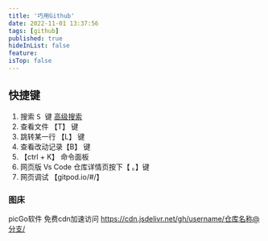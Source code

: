 ```yaml
---
title: '巧用Github'
date: 2022-11-01 13:37:56
tags: [github]
published: true
hideInList: false
feature: 
isTop: false
---
```


## 快捷键
1. 搜索 <kbd> S </kbd> 键 [高级搜索](https://github.com/search/advanced)
2. 查看文件 【T】 键
3. 跳转某一行 【L】 键
4. 查看改动记录【B】 键
5. 【ctrl + K】 命令面板
6. 网页版 Vs Code 仓库详情页按下【 。】键
7. 网页调试 【gitpod.io/#/】

### 图床
picGo软件
免费cdn加速访问 https://cdn.jsdelivr.net/gh/username/仓库名称@分支/

